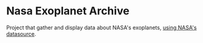 # Nasa Exoplanet Archive
Project that gather and display data about NASA's exoplanets, [using NASA's datasource](https://exoplanetarchive.ipac.caltech.edu/cgi-bin/TblView/nph-tblView?app=ExoTbls&config=PS).
